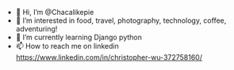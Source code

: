 - 👋 Hi, I’m @Chacalikepie
- 👀 I’m interested in food, travel, photography, technology, coffee, adventuring!
- 🌱 I’m currently learning Django python
- 📫 How to reach me on linkedin https://www.linkedin.com/in/christopher-wu-372758160/

<!---
Chacalikepie/Chacalikepie is a ✨ special ✨ repository because its `README.md` (this file) appears on your GitHub profile.
You can click the Preview link to take a look at your changes.
--->

